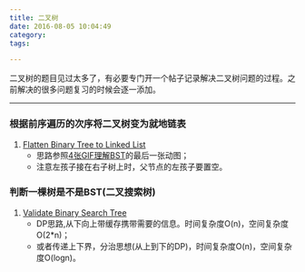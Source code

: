 ```yaml
---
title: 二叉树
date: 2016-08-05 10:04:49
category:
tags:

---
```


二叉树的题目见过太多了，有必要专门开一个帖子记录解决二叉树问题的过程。之前解决的很多问题复习的时候会逐一添加。

---

### 根据前序遍历的次序将二叉树变为就地链表
1. [Flatten Binary Tree to Linked List](https://github.com/applefishsky009/LeetCode/blob/master/114%20-%20Flatten%20Binary%20Tree%20to%20Linked%20List/114%20-%20Flatten%20Binary%20Tree%20to%20Linked%20List.cpp)
	+ 思路参照[4张GIF理解BST](http://mp.weixin.qq.com/s?__biz=MzI1MTIzMzI2MA==&mid=2650560140&idx=1&sn=9a8884a2282b51906733c9c149c6db3c&scene=23&srcid=0728pEPY9XPc8RYKpUQF6lfn#rd)的最后一张动图；
	+ 注意左孩子接在右子树上时，父节点的左孩子要置空。

### 判断一棵树是不是BST(二叉搜索树)
1. [Validate Binary Search Tree](https://github.com/applefishsky009/LeetCode/blob/master/98%20-%20Validate%20Binary%20Search%20Tree/98%20-%20Validate%20Binary%20Search%20Tree.cpp)
	+ DP思路,从下向上带缓存携带需要的信息。时间复杂度O(n)，空间复杂度O(2*n)；
	+ 或者传递上下界，分治思想(从上到下的DP)，时间复杂度O(n)，空间复杂度O(logn)。